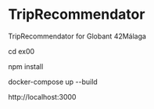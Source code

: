 # TripRecommendator
TripRecommendator for Globant 42Málaga

cd ex00

npm install

docker-compose up --build 

http://localhost:3000
